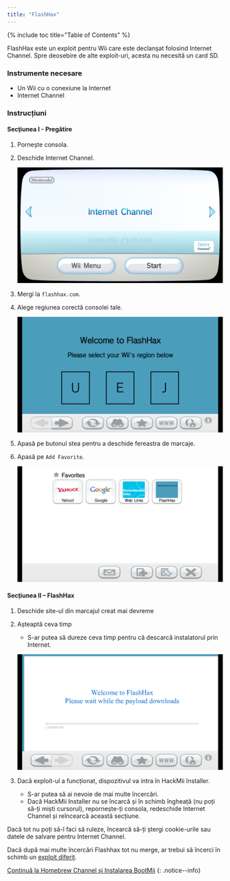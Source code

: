 ```yaml
---
title: "FlashHax"
---
```


{% include toc title="Table of Contents" %}

FlashHax este un exploit pentru Wii care este declanșat folosind Internet Channel. Spre deosebire de alte exploit-uri, acesta nu necesită un card SD.

### Instrumente necesare

* Un Wii cu o conexiune la Internet
* Internet Channel

### Instrucțiuni

#### Secțiunea I - Pregătire

1. Pornește consola.
1. Deschide Internet Channel.

    ![](/images/exploits/flashhax/internet-channel-start.png)

1. Mergi la `flashhax.com`.
1. Alege regiunea corectă consolei tale.

    ![](/images/exploits/flashhax/select-region.png)

1. Apasă pe butonul stea pentru a deschide fereastra de marcaje.
1. Apasă pe `Add Favorite`.

    ![](/images/exploits/flashhax/bookmark-page.png)


#### Secțiunea II – FlashHax

1. Deschide site-ul din marcajul creat mai devreme
1. Așteaptă ceva timp
    + S-ar putea să dureze ceva timp pentru că descarcă instalatorul prin Internet.

    ![](/images/exploits/flashhax/wait-for-download.png)

1. Dacă exploit-ul a funcționat, dispozitivul va intra în HackMii Installer.
    + S-ar putea să ai nevoie de mai multe încercări.
    + Dacă HackMii Installer nu se încarcă și în schimb îngheață (nu poți să-ți miști cursorul), repornește-ți consola, redeschide Internet Channel și reîncearcă această secțiune.

Dacă tot nu poți să-l faci să ruleze, încearcă să-ți ștergi cookie-urile sau datele de salvare pentru Internet Channel.

Dacă după mai multe încercări Flashhax tot nu merge, ar trebui să încerci în schimb un [exploit diferit](get-started).


[Continuă la Homebrew Channel și Instalarea BootMii](hbc)
{: .notice--info}
